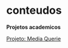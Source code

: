 # conteudos
 <b>Projetos academicos</b>

 <a href="exe-html-css\exe-26-media-queries\mq05\index.html"> Projeto: Media Querie</a>
